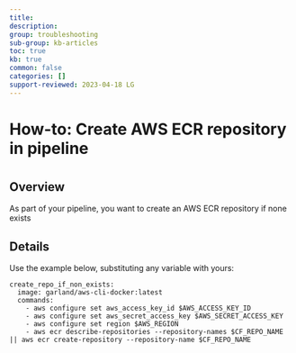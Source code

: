 ```yaml
---
title: 
description: 
group: troubleshooting
sub-group: kb-articles
toc: true
kb: true
common: false
categories: []
support-reviewed: 2023-04-18 LG
---
```


# How-to: Create AWS ECR repository in pipeline

#

## Overview

As part of your pipeline, you want to create an AWS ECR repository if none
exists

## Details

Use the example below, substituting any variable with yours:

    
    
    create_repo_if_non_exists:
      image: garland/aws-cli-docker:latest
      commands:
        - aws configure set aws_access_key_id $AWS_ACCESS_KEY_ID
        - aws configure set aws_secret_access_key $AWS_SECRET_ACCESS_KEY
        - aws configure set region $AWS_REGION
        - aws ecr describe-repositories --repository-names $CF_REPO_NAME || aws ecr create-repository --repository-name $CF_REPO_NAME
    

